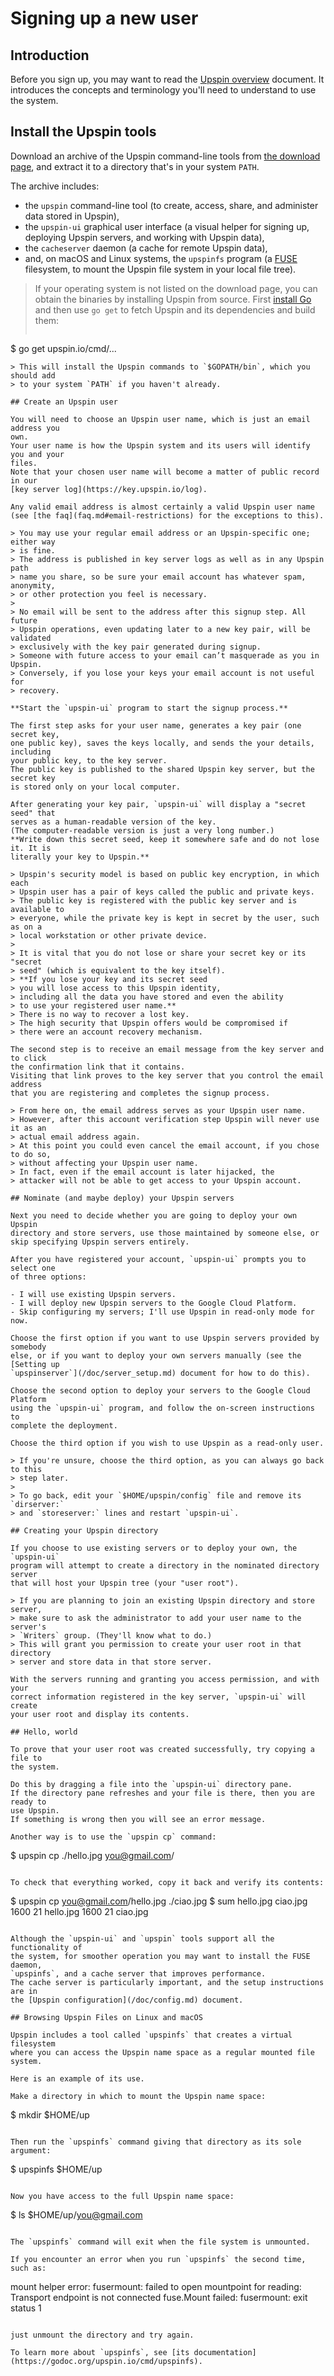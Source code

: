 # Signing up a new user

## Introduction

Before you sign up, you may want to read the
[Upspin overview](/doc/overview.md) document.
It introduces the concepts and terminology you'll need to understand to use the
system.

## Install the Upspin tools

Download an archive of the Upspin command-line tools from [the download
page](/dl/), and extract it to a directory that's in your system `PATH`.

The archive includes:

- the `upspin` command-line tool (to create, access, share, and administer data
  stored in Upspin),
- the `upspin-ui` graphical user interface (a visual helper for signing up,
  deploying Upspin servers, and working with Upspin data),
- the `cacheserver` daemon (a cache for remote Upspin data), 
- and, on macOS and Linux systems, the `upspinfs` program
  (a [FUSE](https://github.com/libfuse/libfuse) filesystem, to mount the Upspin
  file system in your local file tree).

> If your operating system is not listed on the download page, you can obtain
> the binaries by installing Upspin from source.
> First [install Go](https://golang.org/doc/install) and then use `go get` to
> fetch Upspin and its dependencies and build them:
> ```
$ go get upspin.io/cmd/...
```
> This will install the Upspin commands to `$GOPATH/bin`, which you should add
> to your system `PATH` if you haven't already.

## Create an Upspin user

You will need to choose an Upspin user name, which is just an email address you
own.
Your user name is how the Upspin system and its users will identify you and your
files.
Note that your chosen user name will become a matter of public record in our
[key server log](https://key.upspin.io/log).

Any valid email address is almost certainly a valid Upspin user name
(see [the faq](faq.md#email-restrictions) for the exceptions to this).

> You may use your regular email address or an Upspin-specific one; either way
> is fine.
> The address is published in key server logs as well as in any Upspin path
> name you share, so be sure your email account has whatever spam, anonymity,
> or other protection you feel is necessary.
>
> No email will be sent to the address after this signup step. All future
> Upspin operations, even updating later to a new key pair, will be validated
> exclusively with the key pair generated during signup.
> Someone with future access to your email can’t masquerade as you in Upspin.
> Conversely, if you lose your keys your email account is not useful for
> recovery.

**Start the `upspin-ui` program to start the signup process.**

The first step asks for your user name, generates a key pair (one secret key,
one public key), saves the keys locally, and sends the your details, including
your public key, to the key server.
The public key is published to the shared Upspin key server, but the secret key
is stored only on your local computer.

After generating your key pair, `upspin-ui` will display a "secret seed" that
serves as a human-readable version of the key.
(The computer-readable version is just a very long number.)
**Write down this secret seed, keep it somewhere safe and do not lose it. It is
literally your key to Upspin.**

> Upspin's security model is based on public key encryption, in which each
> Upspin user has a pair of keys called the public and private keys.
> The public key is registered with the public key server and is available to
> everyone, while the private key is kept in secret by the user, such as on a
> local workstation or other private device.
>
> It is vital that you do not lose or share your secret key or its "secret
> seed" (which is equivalent to the key itself).
> **If you lose your key and its secret seed
> you will lose access to this Upspin identity,
> including all the data you have stored and even the ability
> to use your registered user name.**
> There is no way to recover a lost key.
> The high security that Upspin offers would be compromised if
> there were an account recovery mechanism.

The second step is to receive an email message from the key server and to click
the confirmation link that it contains.
Visiting that link proves to the key server that you control the email address
that you are registering and completes the signup process.

> From here on, the email address serves as your Upspin user name.
> However, after this account verification step Upspin will never use it as an
> actual email address again.
> At this point you could even cancel the email account, if you chose to do so,
> without affecting your Upspin user name.
> In fact, even if the email account is later hijacked, the
> attacker will not be able to get access to your Upspin account.

## Nominate (and maybe deploy) your Upspin servers

Next you need to decide whether you are going to deploy your own Upspin
directory and store servers, use those maintained by someone else, or
skip specifying Upspin servers entirely.

After you have registered your account, `upspin-ui` prompts you to select one
of three options:

- I will use existing Upspin servers.
- I will deploy new Upspin servers to the Google Cloud Platform.
- Skip configuring my servers; I'll use Upspin in read-only mode for now.

Choose the first option if you want to use Upspin servers provided by somebody
else, or if you want to deploy your own servers manually (see the [Setting up
`upspinserver`](/doc/server_setup.md) document for how to do this).

Choose the second option to deploy your servers to the Google Cloud Platform
using the `upspin-ui` program, and follow the on-screen instructions to
complete the deployment.

Choose the third option if you wish to use Upspin as a read-only user.

> If you're unsure, choose the third option, as you can always go back to this
> step later.
>
> To go back, edit your `$HOME/upspin/config` file and remove its `dirserver:`
> and `storeserver:` lines and restart `upspin-ui`.

## Creating your Upspin directory

If you choose to use existing servers or to deploy your own, the `upspin-ui`
program will attempt to create a directory in the nominated directory server
that will host your Upspin tree (your "user root").

> If you are planning to join an existing Upspin directory and store server,
> make sure to ask the administrator to add your user name to the server's
> `Writers` group. (They'll know what to do.)
> This will grant you permission to create your user root in that directory
> server and store data in that store server.

With the servers running and granting you access permission, and with your
correct information registered in the key server, `upspin-ui` will create
your user root and display its contents.

## Hello, world

To prove that your user root was created successfully, try copying a file to
the system.

Do this by dragging a file into the `upspin-ui` directory pane.
If the directory pane refreshes and your file is there, then you are ready to
use Upspin.
If something is wrong then you will see an error message.

Another way is to use the `upspin cp` command:

```
$ upspin cp ./hello.jpg you@gmail.com/
```

To check that everything worked, copy it back and verify its contents:

```
$ upspin cp you@gmail.com/hello.jpg ./ciao.jpg
$ sum hello.jpg ciao.jpg
1600 21 hello.jpg
1600 21 ciao.jpg
```

Although the `upspin-ui` and `upspin` tools support all the functionality of
the system, for smoother operation you may want to install the FUSE daemon,
`upspinfs`, and a cache server that improves performance.
The cache server is particularly important, and the setup instructions are in
the [Upspin configuration](/doc/config.md) document.

## Browsing Upspin Files on Linux and macOS

Upspin includes a tool called `upspinfs` that creates a virtual filesystem
where you can access the Upspin name space as a regular mounted file system.

Here is an example of its use.

Make a directory in which to mount the Upspin name space:

```
$ mkdir $HOME/up
```

Then run the `upspinfs` command giving that directory as its sole argument:

```
$ upspinfs $HOME/up
```

Now you have access to the full Upspin name space:

```
$ ls $HOME/up/you@gmail.com
```

The `upspinfs` command will exit when the file system is unmounted.

If you encounter an error when you run `upspinfs` the second time, such as:

```
mount helper error: fusermount: failed to open mountpoint for reading: Transport endpoint is not connected
fuse.Mount failed: fusermount: exit status 1
```

just unmount the directory and try again.

To learn more about `upspinfs`, see [its documentation](https://godoc.org/upspin.io/cmd/upspinfs).
